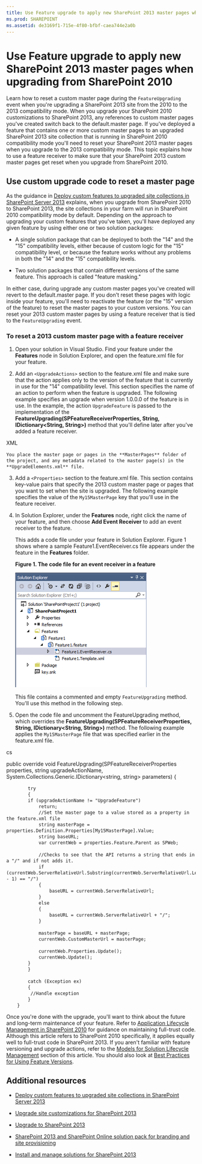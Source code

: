```yaml
---
title: Use Feature upgrade to apply new SharePoint 2013 master pages when upgrading from SharePoint 2010
ms.prod: SHAREPOINT
ms.assetid: de3169f1-715e-4f80-bfbf-caea744e2a0b
---
```



# Use Feature upgrade to apply new SharePoint 2013 master pages when upgrading from SharePoint 2010
Learn how to reset a custom master page during the  `FeatureUpgrading` event when you're upgrading a SharePoint 2013 site from the 2010 to the 2013 compatibility mode.
When you upgrade your SharePoint 2010 customizations to SharePoint 2013, any references to custom master pages you've created switch back to the default.master page. If you've deployed a feature that contains one or more custom master pages to an upgraded SharePoint 2013 site collection that is running in SharePoint 2010 compatibility mode you'll need to reset your SharePoint 2013 master pages when you upgrade to the 2013 compatibility mode. This topic explains how to use a feature receiver to make sure that your SharePoint 2013 custom master pages get reset when you upgrade from SharePoint 2010. 
  
    
    


## Use custom upgrade code to reset a master page

As the guidance in  [Deploy custom features to upgraded site collections in SharePoint Server 2013](http://technet.microsoft.com/en-us/library/dn673579%28v=office.15%29.aspx) explains, when you upgrade from SharePoint 2010 to SharePoint 2013, the site collections in your farm will run in SharePoint 2010 compatibility mode by default. Depending on the approach to upgrading your custom features that you've taken, you'll have deployed any given feature by using either one or two solution packages:
  
    
    

- A single solution package that can be deployed to both the "14" and the "15" compatibility levels, either because of custom logic for the "15" compatibility level, or because the feature works without any problems in both the "14" and the "15" compatibility levels.
    
  
- Two solution packages that contain different versions of the same feature. This approach is called "feature masking."
    
  
In either case, during upgrade any custom master pages you've created will revert to the default.master page. If you don't reset these pages with logic inside your feature, you'll need to reactivate the feature (or the "15" version of the feature) to reset the master pages to your custom versions. You can reset your 2013 custom master pages by using a feature receiver that is tied to the  `FeatureUpgrading` event.
  
    
    

### To reset a 2013 custom master page with a feature receiver


1. Open your solution in Visual Studio. Find your feature under the **Features** node in Solution Explorer, and open the feature.xml file for your feature.
    
  
2. Add an  `<UpgradeActions>` section to the feature.xml file and make sure that the action applies only to the version of the feature that is currently in use for the "14" compatibility level. This section specifies the name of an action to perform when the feature is upgraded. The following example specifies an upgrade when version 1.0.0.0 of the feature is in use. In the example, the action `UpgradeFeature` is passed to the implementation of the **FeatureUpgrading(SPFeatureReceiverProperties, String, IDictionary<String, String>)** method that you'll define later after you've added a feature receiver.
    
XML
  
<UpgradeActions
    ReceiverAssembly="MyFeatureReceiver, Version=2.0.0.0, Culture=neutral, PublicKeyToken=<token>"
    ReceiverClass="MyFeature.MyFeatureEventReceiver">
  <VersionRange BeginVersion="1.0.0.0" EndVersion="1.0.0.0">
   <CustomUpgradeAction Name="UpgradeFeature"/>
<ApplyElementManifests>
<ElementManifest Location="MasterPages\\UpgradeElements.xml" />
</ApplyElementManifests>
  </VersionRange>
</UpgradeActions>




    You place the master page or pages in the **MasterPages** folder of the project, and any metadata related to the master page(s) in the **UpgradeElements.xml** file.
    
  
3. Add a  `<Properties>` section to the feature.xml file. This section contains key-value pairs that specify the 2013 custom master page or pages that you want to set when the site is upgraded. The following example specifies the value of the `My15MasterPage` key that you'll use in the feature receiver.
    

  
<Properties>
  <Property Key="My15MasterPage" Value="_catalogs/masterpage/My15MasterPage.master" />
</Properties>



4. In Solution Explorer, under the **Features** node, right click the name of your feature, and then choose **Add Event Receiver** to add an event receiver to the feature.
    
    This adds a code file under your feature in Solution Explorer. Figure 1 shows where a sample Feature1.EventReceiver.cs file appears under the feature in the **Features** folder.
    

   **Figure 1. The code file for an event receiver in a feature**

  

     ![After you create an event receiver to your feature, a code file appears under the feature.](images/SP15_FeatureReceiverVS.png)
  

    This file contains a commented and empty  `FeatureUpgrading` method. You'll use this method in the following step.
    
  
5. Open the code file and uncomment the FeatureUpgrading method, which overrides the **FeatureUpgrading(SPFeatureReceiverProperties, String, IDictionary<String, String>)** method. The following example applies the `My15MasterPage` file that was specified earlier in the feature.xml file.
    
cs
  
public override void FeatureUpgrading(SPFeatureReceiverProperties properties, string upgradeActionName, System.Collections.Generic.IDictionary<string, string> parameters)
        {
 
            try
            {
            if (upgradeActionName != "UpgradeFeature")
                return;
                //Set the master page to a value stored as a property in the feature.xml file
                string masterPage = properties.Definition.Properties[My15MasterPage].Value;
                string baseURL;
                var currentWeb = properties.Feature.Parent as SPWeb;
 
                //Checks to see that the API returns a string that ends in a "/" and if not adds it.
                if (currentWeb.ServerRelativeUrl.Substring(currentWeb.ServerRelativeUrl.Length - 1) == "/")
                {
                    baseURL = currentWeb.ServerRelativeUrl;
                }
                else
                {
                    baseURL = currentWeb.ServerRelativeUrl + "/";
                }
 
                masterPage = baseURL + masterPage;
                currentWeb.CustomMasterUrl = masterPage;
 
                currentWeb.Properties.Update();
                currentWeb.Update();
            }
            }
 
            catch (Exception ex)
            {
             //Handle exception
            }
        }



Once you're done with the upgrade, you'll want to think about the future and long-term maintenance of your feature. Refer to  [Application Lifecycle Management in SharePoint 2010](http://msdn.microsoft.com/en-us/library/office/gg604045%28v=office.14%29.aspx) for guidance on maintaining full-trust code. Although this article refers to SharePoint 2010 specifically, it applies equally well to full-trust code in SharePoint 2013. If you aren't familiar with feature versioning and upgrade actions, refer to the [Models for Solution Lifecycle Management](http://msdn.microsoft.com/en-us/library/office/gg604045%28v=office.14%29.aspx#sectionSection7) section of this article. You should also look at [Best Practices for Using Feature Versions](http://msdn.microsoft.com/en-us/library/office/ee535064%28v=office.14%29.aspx).
  
    
    

## Additional resources
<a name="bk_addresources"> </a>


-  [Deploy custom features to upgraded site collections in SharePoint Server 2013](http://technet.microsoft.com/en-us/library/dn673579%28v=office.15%29.aspx)
    
  
-  [Upgrade site customizations for SharePoint 2013](upgrade-site-customizations-for-sharepoint.md)
    
  
-  [Upgrade to SharePoint 2013](http://technet.microsoft.com/en-us/library/cc303420%28v=office.15%29.aspx)
    
  
-  [SharePoint 2013 and SharePoint Online solution pack for branding and site provisioning](http://www.microsoft.com/en-us/download/details.aspx?id=42030)
    
  
-  [Install and manage solutions for SharePoint 2013](http://technet.microsoft.com/en-us/library/cc263205%28v=office.15%29.aspx)
    
  

